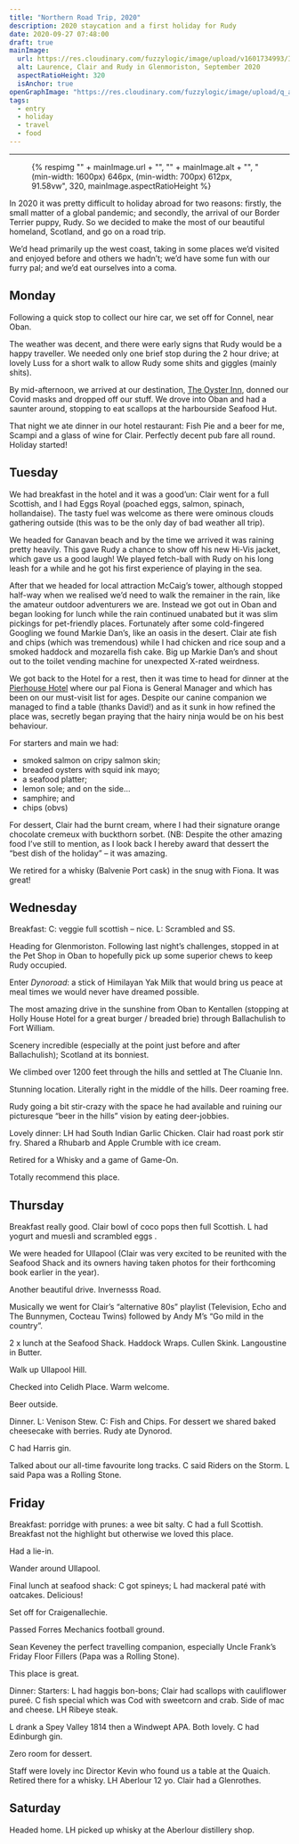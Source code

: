 ```yaml
---
title: "Northern Road Trip, 2020"
description: 2020 staycation and a first holiday for Rudy
date: 2020-09-27 07:48:00
draft: true
mainImage:
  url: https://res.cloudinary.com/fuzzylogic/image/upload/v1601734993/IMG_2723_wa3cmm.jpg
  alt: Laurence, Clair and Rudy in Glenmoriston, September 2020
  aspectRatioHeight: 320
  isAnchor: true
openGraphImage: "https://res.cloudinary.com/fuzzylogic/image/upload/q_auto,f_auto,w_1200/v1601734993/IMG_2723_wa3cmm.jpg"
tags:
  - entry
  - holiday
  - travel
  - food
---
```


---
<figure>
  {% respimg "" + mainImage.url + "", "" + mainImage.alt + "", "(min-width: 1600px) 646px, (min-width: 700px) 612px, 91.58vw", 320, mainImage.aspectRatioHeight %}
</figure>

In 2020 it was pretty difficult to holiday abroad for two reasons: firstly, the small matter of a global pandemic; and secondly, the arrival of our Border Terrier puppy, Rudy. So we decided to make the most of our beautiful homeland, Scotland, and go on a road trip. 

We’d head primarily up the west coast, taking in some places we’d visited and enjoyed before and others we hadn’t; we’d have some fun with our furry pal; and we’d eat ourselves into a coma.

## Monday

Following a quick stop to collect our hire car, we set off for Connel, near Oban.

The weather was decent, and there were early signs that Rudy would be a happy traveller. We needed only one brief stop during the 2 hour drive; at lovely Luss for a short walk to allow Rudy some shits and giggles (mainly shits).

By mid-afternoon, we arrived at our destination, [The Oyster Inn](http://www.oysterinn.co.uk/), donned our Covid masks and dropped off our stuff. We drove into Oban and had a saunter around, stopping to eat scallops at the harbourside Seafood Hut.

That night we ate dinner in our hotel restaurant: Fish Pie and a beer for me, Scampi and a glass of wine for Clair. Perfectly decent pub fare all round. Holiday started!

## Tuesday

We had breakfast in the hotel and it was a good’un: Clair went for a full Scottish, and I had Eggs Royal (poached eggs, salmon, spinach, hollandaise). The tasty fuel was welcome as there were ominous clouds gathering outside (this was to be the only day of bad weather all trip).

We headed for Ganavan beach and by the time we arrived it was raining pretty heavily. This gave Rudy a chance to show off his new Hi-Vis jacket, which gave us a good laugh! We played fetch-ball with Rudy on his long leash for a while and he got his first experience of playing in the sea.

After that we headed for local attraction McCaig’s tower, although stopped half-way when we realised we’d need to walk the remainer in the rain, like the amateur outdoor adventurers we are. Instead we got out in Oban and began looking for lunch while the rain continued unabated but it was slim pickings for pet-friendly places. Fortunately after some cold-fingered Googling we found Markie Dan’s, like an oasis in the desert. Clair ate fish and chips (which was tremendous) while I had chicken and rice soup and a smoked haddock and mozarella fish cake. Big up Markie Dan’s and shout out to the toilet vending machine for unexpected X-rated weirdness.

We got back to the Hotel for a rest, then it was time to head for dinner at the [Pierhouse Hotel](https://www.pierhousehotel.co.uk/about/hotel/whos-who) where our pal Fiona is General Manager and which has been on our must-visit list for ages. Despite our canine companion we managed to find a table (thanks David!) and as it sunk in how refined the place was, secretly began praying that the hairy ninja would be on his best behaviour.

For starters and main we had: 

- smoked salmon on cripy salmon skin; 
- breaded oysters with squid ink mayo;
- a seafood platter; 
- lemon sole; and on the side…
- samphire; and 
- chips (obvs)

For dessert, Clair had the burnt cream, where I had their signature orange chocolate cremeux with buckthorn sorbet. (NB: Despite the other amazing food I’ve still to mention, as I look back I hereby award that dessert the “best dish of the holiday” – it was amazing. 

We retired for a whisky (Balvenie Port cask) in the snug with Fiona. It was great!

## Wednesday

Breakfast: C: veggie full scottish – nice. L: Scrambled and SS.

Heading for Glenmoriston. Following last night’s challenges, stopped in at the Pet Shop in Oban to hopefully pick up some superior chews to keep Rudy occupied.

Enter _Dynoroad_:  a stick of Himilayan Yak Milk that would bring us peace at meal times we would never have dreamed possible.

The most amazing drive in the sunshine from Oban to Kentallen (stopping at Holly House Hotel for a great burger / breaded brie) through Ballachulish to Fort William. 

Scenery incredible (especially at the point just before and after Ballachulish); Scotland at its bonniest.

We climbed over 1200 feet through the hills and settled at The Cluanie Inn. 

Stunning location. Literally right in the middle of the hills. Deer roaming free. 

Rudy going a bit stir-crazy with the space he had available and ruining our picturesque “beer in the hills” vision by eating deer-jobbies.

Lovely dinner: LH had South Indian Garlic Chicken. Clair had roast pork stir fry. Shared a Rhubarb and Apple Crumble with ice cream.

Retired for a Whisky and a game of Game-On. 

Totally recommend this place.

## Thursday

Breakfast really good. Clair bowl of coco pops then full Scottish. L had yogurt and muesli and scrambled eggs .

We were headed for Ullapool (Clair was very excited to be reunited with the Seafood Shack and its owners having taken photos for their forthcoming book earlier in the year).

Another beautiful drive. Invernesss Road. 

Musically we went for Clair’s “alternative 80s” playlist (Television, Echo and The Bunnymen, Cocteau Twins) followed by Andy M’s “Go mild in the country”.

2 x lunch at the Seafood Shack. Haddock Wraps. Cullen Skink. Langoustine in Butter.

Walk up Ullapool Hill.

Checked into Celidh Place. Warm welcome.

Beer outside.

Dinner. L: Venison Stew. C: Fish and Chips. For dessert we shared baked cheesecake with berries. Rudy ate Dynorod. 

C had Harris gin.

Talked about our all-time favourite long tracks. C said Riders on the Storm. L said Papa was a Rolling Stone.

## Friday

Breakfast: porridge with prunes: a wee bit salty. C had a full Scottish. Breakfast not the highlight but otherwise we loved this place.

Had a lie-in.

Wander around Ullapool.

Final lunch at seafood shack: C got spineys; L had mackeral paté with oatcakes. Delicious!

Set off for Craigenallechie.

Passed Forres Mechanics football ground.

Sean Keveney the perfect travelling companion, especially Uncle Frank’s Friday Floor Fillers (Papa was a Rolling Stone).

This place is great.

Dinner: Starters: L had haggis bon-bons; Clair had scallops with cauliflower pureé. C fish special which was Cod with sweetcorn and crab. Side of mac and cheese. LH Ribeye steak. 

L drank a Spey Valley 1814 then a Windwept APA. Both lovely. C had Edinburgh gin.

Zero room for dessert.

Staff were lovely inc Director Kevin who found us a table at the Quaich. Retired there for a whisky. LH Aberlour 12 yo. Clair had a Glenrothes.

## Saturday

Headed home. LH picked up whisky at the Aberlour distillery shop.
